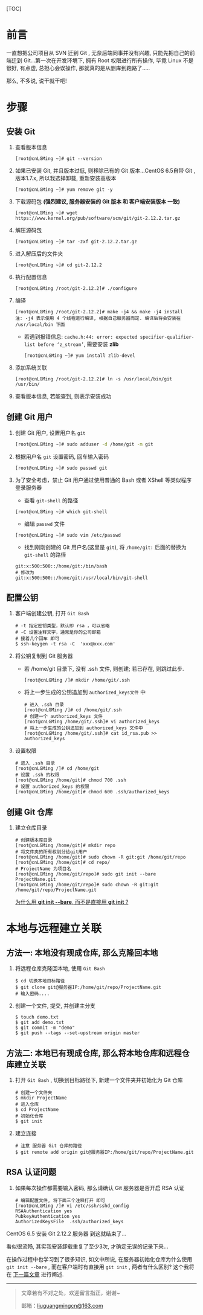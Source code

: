 [TOC]

# 前言

一直想把公司项目从 SVN 迁到 Git , 无奈后端同事并没有兴趣, 只能先把自己的前端迁到 Git...第一次在开发环境下, 拥有 Root 权限进行所有操作, 毕竟 Linux 不是很好, 有点虚, 总担心会误操作, 那就真的是从删库到跑路了.....

那么, 不多说, 说干就干吧! 

# 步骤

## 安装 Git

1. 查看版本信息

   ```shell
   [root@cnLGMing ~]# git --version
   ```

2. 如果已安装 Git, 并且版本过低, 则移除已有的 Git 版本...CentOS 6.5自带 Git , 版本1.7.x, 所以我选择卸载, 重新安装高版本

    ```shell
    [root@cnLGMing ~]# yum remove git -y
    ```



3. 下载源码包 **(强烈建议, 服务器安装的 Git 版本 和 客户端安装版本 一致)** 

   ```shell
   [root@cnLGMing ~]# wget https://www.kernel.org/pub/software/scm/git/git-2.12.2.tar.gz
   ```

4. 解压源码包

   ```shell
   [root@cnLGMing ~]# tar -zxf git-2.12.2.tar.gz
   ```

5. 进入解压后的文件夹

   ```shell
   [root@cnLGMing ~]# cd git-2.12.2
   ```

6. 执行配置信息

    ```shell
    [root@cnLGMing /root/git-2.12.2]# ./configure
    ```

7. 编译

   ```shell
   [root@cnLGMing /root/git-2.12.2]# make -j4 && make -j4 install
   注: -j4 表示使用 4 个线程进行编译, 根据自己服务器而定. 编译后将会安装在 /usr/local/bin 下面
   ```

   - 若遇到报错信息:  `cache.h:44: error: expected specifier-qualifier-list before ‘z_stream’`, 需要安装 **zlib**

     ```shell
     [root@cnLGMing ~]# yum install zlib-devel
     ```

8. 添加系统关联

   ```shell
   [root@cnLGMing /root/git-2.12.2]# ln -s /usr/local/bin/git /usr/bin/
   ```

9. 查看版本信息, 若能查到, 则表示安装成功


## 创建 Git 用户

1. 创建 Git 用户, 设置用户名 `git`

    ```sh
    [root@cnLGMing ~]# sudo adduser -d /home/git -m git
    ```

2. 根据用户名 `git` 设置密码, 回车输入密码

   ```shell
   [root@cnLGMing ~]# sudo passwd git
   ```

3. 为了安全考虑，禁止 Git 用户通过使用普通的 Bash 或者 XShell 等类似程序登录服务器

   - 查看 `git-shell` 的路径

   ```shell
   [root@cnLGMing ~]# which git-shell
   ```
   - 编辑 `passwd` 文件

   ```shell
   [root@cnLGMing ~]# sudo vim /etc/passwd
   ```
   - 找到刚刚创建的 Git 用户名(这里是 `git`), 将 `/home/git:`  后面的替换为 `git-shell` 的路径

   ```shell
   git:x:500:500::/home/git:/bin/bash
   # 修改为
   git:x:500:500::/home/git:/usr/local/bin/git-shell
   ```

## 配置公钥

1. 客户端创建公钥, 打开 `Git Bash`

    ```shell
    # -t 指定密钥类型，默认即 rsa ，可以省略
    # -C 设置注释文字，通常是你的公司邮箱
    # 接着几个回车 即可
    $ ssh-keygen -t rsa -C  'xxx@xxx.com'
    ```

2. 将公钥复制到 Git 服务器

   - 若 /home/git 目录下, 没有 .ssh 文件, 则创建; 若已存在, 则跳过此步.

      ```shell
      [root@cnLGMing /]# mkdir /home/git/.ssh
      ```

   - 将上一步生成的公钥追加到 `authorized_keys文件` 中

      ```shell
      # 进入 .ssh 目录
      [root@cnLGMing /]# cd /home/git/.ssh
      # 创建一个 authorized_keys 文件
      [root@cnLGMing /home/git/.ssh]# vi authorized_keys
      # 将上一步生成的公钥追加到 authorized_keys 文件中
      [root@cnLGMing /home/git/.ssh]# cat id_rsa.pub >> authorized_keys
      ```

3. 设置权限

   ```shell
   # 进入 .ssh 目录
   [root@cnLGMing /]# cd /home/git
   # 设置 .ssh 的权限
   [root@cnLGMing /home/git]# chmod 700 .ssh
   # 设置 authorized_keys 的权限
   [root@cnLGMing /home/git]# chmod 600 .ssh/authorized_keys
   ```


## 创建 Git 仓库

1. 建立仓库目录

    ```shell
    # 创建版本库目录
    [root@cnLGMing /home/git]# mkdir repo
    # 将文件夹的所有权划分给git用户
    [root@cnLGMing /home/git]# sudo chown -R git:git /home/git/repo
    [root@cnLGMing /home/git]# cd repo/
    # ProjectName 为项目名
    [root@cnLGMing /home/git/repo]# sudo git init --bare ProjectName.git
    [root@cnLGMing /home/git/repo]# sudo chown -R git:git /home/git/repo/ProjectName.git
    ```
      [为什么用 **git init --bare**, 而不是直接用 **git init** ? ](https://github.com/cnLGMing/Blog/issues/20)


# 本地与远程建立关联

## 方法一: 本地没有现成仓库, 那么克隆回本地

1. 将远程仓库克隆回本地, 使用 `Git Bash`

    ```shell
    $ cd 切换本地目标路径
    $ git clone git@服务器IP:/home/git/repo/ProjectName.git
    # 输入密码....
    ```

2. 创建一个文件, 提交, 并创建主分支

   ```shell
   $ touch demo.txt
   $ git add demo.txt
   $ git commit -m "demo"
   $ git push --tags --set-upstream origin master
   ```


## 方法二: 本地已有现成仓库, 那么将本地仓库和远程仓库建立关联

1. 打开 `Git Bash` , 切换到目标路径下, 新建一个文件夹并初始化为 Git 仓库

   ```shell
   # 创建一个文件夹
   $ mkdir ProjectName
   # 进入仓库
   $ cd ProjectName
   # 初始化仓库
   $ git init
   ```

2. 建立连接

   ```shell
   # 注意 服务器 Git 仓库的路径
   $ git remote add origin git@服务器IP:/home/git/repo/ProjectName.git
   ```

## RSA 认证问题

1. 如果每次操作都需要输入密码, 那么请确认 Git 服务器是否开启 RSA 认证

   ```shell
   # 编辑配置文件, 将下面三个注释打开 即可
   [root@cnLGMing /]# vi /etc/ssh/sshd_config
   RSAAuthentication yes
   PubkeyAuthentication yes
   AuthorizedKeysFile  .ssh/authorized_keys
   ```



CentOS 6.5 安装 Git 2.12.2 服务器 到这就结束了...

看似很流畅, 其实我安装卸载重复了至少3次, 才确定无误的记录下来...

在操作过程中也学习到了很多知识, 如文中所说, 在服务器初始化仓库为什么使用`git init --bare` , 而在客户端时有直接用 `git init` , 两者有什么区别?  这个我将在 [下一篇文章](https://github.com/cnLGMing/Blog/issues/20) 进行阐述.



---

> 文章若有不对之处，欢迎留言指正，谢谢~
>
> 邮箱：[liuguangmingcn@163.com](mailto:liuguangmingcn@163.com)